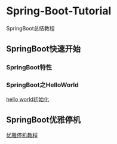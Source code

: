 # Spring-Boot-Tutorial
SpringBoot总结教程
## SpringBoot快速开始
### SpringBoot特性
### SpringBoot之HelloWorld
[hello world初始化](https://github.com/ericql/spring-boot-tutorial/tree/master/spring-boot-hello-world/helloworld.md)

## SpringBoot优雅停机
[优雅停机教程](https://github.com/ericql/spring-boot-tutorial/blob/master/spring-boot-graceful-shutdown/graceful-shutdown.md)